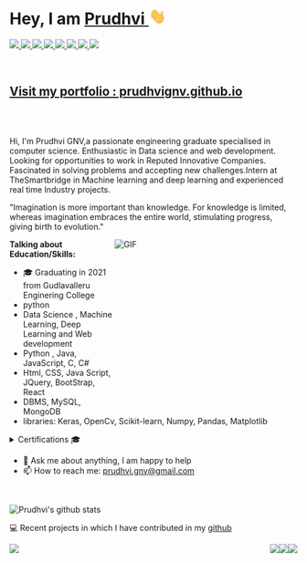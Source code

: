 <h1>Hey, I am <a href="https://prudhvignv.github.io/">Prudhvi </a><img src="https://raw.githubusercontent.com/ABSphreak/ABSphreak/master/gifs/Hi.gif" width="30px"></h1>


<a href="https://www.linkedin.com/in/prudhvignv"><img src="https://github.com/PrudhviGNV/PrudhviGNV/blob/master/logos/linkedin.png" width="40" /> </a>  <a href="https://github.com/PrudhviGNV"><img src="https://github.com/PrudhviGNV/PrudhviGNV/blob/master/logos/github-logo.png" width="40" /> </a>  <a href="https://www.facebook.com/prudhvi.gnv/"><img src="https://github.com/PrudhviGNV/PrudhviGNV/blob/master/logos/facebook.png" width="40" /> </a>  <a href="mailto:prudhvi.gnv@gmail.com"><img src="https://github.com/PrudhviGNV/PrudhviGNV/blob/master/logos/google-plus.png" width="40" /> </a>  <a href="https://www.instagram.com/prudhvi_gnv"><img src="https://github.com/PrudhviGNV/PrudhviGNV/blob/master/logos/instagram.png" width="40" /> </a>
 <a href="https://www.kaggle.com/prudhvignv"><img src="https://github.com/PrudhviGNV/PrudhviGNV/blob/master/logos/kaggle.jpg" width="32" /> </a> 
 <a href="https://medium.com/@prudhvi.gnv"><img src="https://github.com/PrudhviGNV/PrudhviGNV/blob/master/logos/medium.png" width="40" /> </a>  <a href="https://prudhvignv.github.io"><img src="https://github.com/PrudhviGNV/PrudhviGNV/blob/master/logos/home.png" width="40" /></a>
 




<br />
 <b><h2><a href="https://prudhvignv.github.io/" align="left" > Visit my portfolio : prudhvignv.github.io </a> </h2></b>
<br />
<br />

Hi, I'm Prudhvi GNV,a passionate engineering graduate specialised in computer science. Enthusiastic in Data science and web development. Looking for opportunities to work in Reputed Innovative Companies. Fascinated in solving problems and accepting new challenges.Intern at TheSmartbridge in Machine learning and deep learning and experienced real time Industry projects.


"Imagination is more important than knowledge. For knowledge is limited, whereas imagination embraces the entire world, stimulating progress, giving birth to evolution." 



 <img align="right" height="300px" width= "320px" alt="GIF" src="https://media.giphy.com/media/CVtNe84hhYF9u/giphy.gif" />

**Talking about Education/Skills:**

- 🎓 Graduating in 2021 from Gudlavalleru Enginering College
-  python 
-  Data Science , Machine Learning, Deep Learning and Web development
- Python , Java, JavaScript, C, C#
-  Html, CSS, Java Script, JQuery, BootStrap, React
-  DBMS, MySQL, MongoDB
-  libraries: Keras, OpenCv, Scikit-learn, Numpy, Pandas, Matplotlib

<details>
<summary>Certifications 🎓</summary>
  <ul>
    <li><a href="https://www.coursera.org/account/accomplishments/professional-cert/D6FVPDW5QNWX">Google IT Support</a></li>
    <li><a href="https://www.coursera.org/account/accomplishments/verify/FFD8SWPGSLMB">Machine learning by stanford</a></li>
    <li><a href="https://www.coursera.org/account/accomplishments/verify/NYBYWCAVG5G8">Neural networks by deeplearning.ai</a></li>
    <li><a href="https://www.freecodecamp.org/certification/prudhvi_gnv/responsive-web-design">Web development by freecodecamp</a></li>
    <li><a href="https://www.coursera.org/account/accomplishments/verify/6Y5L79GQFJCR">DevOps mindset and culture by coursera</a></li>
        <li><a href="https://www.coursera.org/account/accomplishments/verify/UQEGRWJF4L39"> Python datastructures  </a></li>
        <li><a href="https://nptel.ac.in/noc/Ecertificate/?q=noc19-cs07/NPTEL19CS07S61360046191203622.jpg">Java by NPTEL</a></li>
        <li><a href="https://learndigital.withgoogle.com/digitalgarage/validate-certificate-code">Digital marketing by Google Garage</a></li>

  </ul>
</details>

- 💬 Ask me about anything, I am happy to help
- 📫 How to reach me: prudhvi.gnv@gmail.com

&nbsp;


![Prudhvi's github stats](https://github-readme-stats.vercel.app/api?username=PrudhviGNV&show_icons=true&hide_border=true)



💻 Recent projects in which I have contributed in my [github](https://github.com/PrudhviGNV/)


<a href="https://github.com/PrudhviGNV/FacialEmotionRecognition-usingCNN">
    <img align="right" src="https://github-readme-stats.vercel.app/api/pin/?username=PrudhviGNV&repo=FacialEmotionRecognition-usingCNN" />
</a>

<a href="https://github.com/PrudhviGNV/FaceRecognisationBasedAttendence">
  <img align="right" src="https://github-readme-stats.vercel.app/api/pin/?username=PrudhviGNV&repo=FaceRecognisationBasedAttendence" />
</a>

<a href="https://github.com/PrudhviGNV/pathFinderVisualizer">
  <img align="left" src="https://github-readme-stats.vercel.app/api/pin/?username=PrudhviGNV&repo=pathFinderVisualizer" />
</a>

<a href="https://github.com/PrudhviGNV/SpeechEmotionRecognization">
  <img align="right" src="https://github-readme-stats.vercel.app/api/pin/?username=PrudhviGNV&repo=SpeechEmotionRecognization" />
</a>


